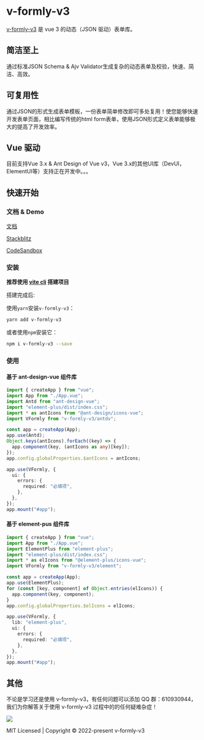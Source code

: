# v-formly-v3

[v-formly-v3](https://kevinzhang19870314.github.io/v-formly-v3/zh/) 是 vue 3 的动态（JSON 驱动）表单库。

<div class="features">
  <div class="feature">
    <h2>简洁至上</h2>
    <p>通过标准JSON Schema & Ajv Validator生成复杂的动态表单及校验，快速、简洁、高效。</p>
  </div>
  <div class="feature">
    <h2>可复用性</h2>
    <p>通过JSON的形式生成表单模板，一份表单简单修改即可多处复用！使您能够快速开发表单页面，相比编写传统的html form表单，使用JSON形式定义表单能够极大的提高了开发效率。</p>
  </div>
  <div class="feature">
    <h2>Vue 驱动</h2>
    <p>目前支持Vue 3.x & Ant Design of Vue v3，Vue 3.x的其他UI库（DevUI，ElementUI等）支持正在开发中。。。</p>
  </div>
</div>

## 快速开始

### 文档 & Demo

[文档](https://kevinzhang19870314.github.io/v-formly-v3/zh/)

[Stackblitz](https://stackblitz.com/edit/github-r1j1ut?file=src%2FApp.vue)

[CodeSandbox](https://codesandbox.io/s/nifty-sea-93ycqy)

### 安装

**推荐使用 [vite cli](https://cn.vitejs.dev/) 搭建项目**

搭建完成后:

使用`yarn`安装`v-formly-v3`：

```sh
yarn add v-formly-v3
```

或者使用`npm`安装它：

```sh
npm i v-formly-v3 --save
```

### 使用

#### 基于 ant-design-vue 组件库

```ts
import { createApp } from "vue";
import App from "./App.vue";
import Antd from "ant-design-vue";
import "element-plus/dist/index.css";
import * as antIcons from "@ant-design/icons-vue";
import VFormly from "v-formly-v3/antdv";

const app = createApp(App);
app.use(Antd);
Object.keys(antIcons).forEach((key) => {
  app.component(key, (antIcons as any)[key]);
});
app.config.globalProperties.$antIcons = antIcons;

app.use(VFormly, {
  ui: {
    errors: {
      required: "必填项",
    },
  },
});
app.mount("#app");
```

#### 基于 element-pus 组件库

```ts
import { createApp } from "vue";
import App from "./App.vue";
import ElementPlus from "element-plus";
import "element-plus/dist/index.css";
import * as elIcons from "@element-plus/icons-vue";
import VFormly from "v-formly-v3/element";

const app = createApp(App);
app.use(ElementPlus);
for (const [key, component] of Object.entries(elIcons)) {
  app.component(key, component);
}
app.config.globalProperties.$elIcons = elIcons;

app.use(VFormly, {
  lib: "element-plus",
  ui: {
    errors: {
      required: "必填项",
    },
  },
});
app.mount("#app");
```

## 其他

不论是学习还是使用 v-formly-v3，有任何问题可以添加 QQ 群：610930944，我们为你解答关于使用 v-formly-v3 过程中的的任何疑难杂症！

<img src="https://github.com/KevinZhang19870314/v-formly-v3/blob/main/public/qq.jpg" />

MIT Licensed | Copyright © 2022-present v-formly-v3
